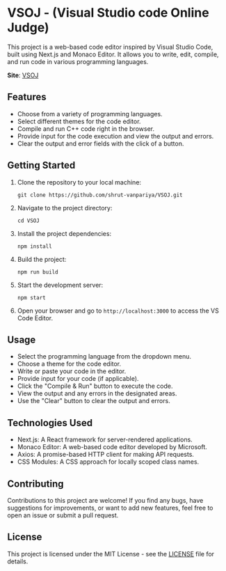 # VSOJ - (Visual Studio code Online Judge)

This project is a web-based code editor inspired by Visual Studio Code, built using Next.js and Monaco Editor. It allows you to write, edit, compile, and run code in various programming languages.

**Site**: [VSOJ](https://vsoj.onrender.com/)

## Features

- Choose from a variety of programming languages.
- Select different themes for the code editor.
- Compile and run C++ code right in the browser.
- Provide input for the code execution and view the output and errors.
- Clear the output and error fields with the click of a button.

## Getting Started

1. Clone the repository to your local machine:

   ```
   git clone https://github.com/shrut-vanpariya/VSOJ.git
   ```

2. Navigate to the project directory:

   ```
   cd VSOJ
   ```

3. Install the project dependencies:

   ```
   npm install
   ```

4. Build the project:

   ```
   npm run build
   ```

5. Start the development server:

   ```
   npm start
   ```

6. Open your browser and go to `http://localhost:3000` to access the VS Code Editor.

## Usage

- Select the programming language from the dropdown menu.
- Choose a theme for the code editor.
- Write or paste your code in the editor.
- Provide input for your code (if applicable).
- Click the "Compile & Run" button to execute the code.
- View the output and any errors in the designated areas.
- Use the "Clear" button to clear the output and errors.

## Technologies Used

- Next.js: A React framework for server-rendered applications.
- Monaco Editor: A web-based code editor developed by Microsoft.
- Axios: A promise-based HTTP client for making API requests.
- CSS Modules: A CSS approach for locally scoped class names.

## Contributing

Contributions to this project are welcome! If you find any bugs, have suggestions for improvements, or want to add new features, feel free to open an issue or submit a pull request.

## License

This project is licensed under the MIT License - see the [LICENSE](LICENSE) file for details.

